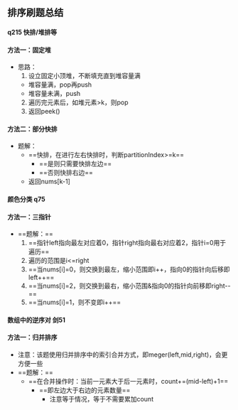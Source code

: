 ## 排序刷题总结
#### q215 快排/堆排等
#### 方法一：固定堆
- 思路：
  1. 设立固定小顶堆，不断填充直到堆容量满
    - 堆容量满，pop再push
    - 堆容量未满，push
  2. 遍历完元素后，如堆元素>k，则pop
  3. 返回peek()

#### 方法二：部分快排
- 题解：
  - ==快排，在进行左右快排时，判断partitionIndex>=k==
    - ==是则只需要快排左边==
    - ==否则快排右边==
  - 返回nums[k-1]

#### 颜色分类 q75
#### 方法一：三指针
- ==题解：==
  1. ==指针left指向最左对应着0，指针right指向最右对应着2，指针i=0用于遍历==
  2. 遍历的范围是i<=right
    1. ==当nums[i]=0，则交换到最左，缩小范围即i++，指向0的指针向后移即left++==
    2. ==当nums[i]=2，则交换到最右，缩小范围&指向0的指针向前移即right--==
    3. ==当nums[i]=1，则不变即i++==

#### 数组中的逆序对 剑51
#### 方法一：归并排序
- 注意：该题使用归并排序中的索引合并方式，即meger(left,mid,right)，会更方便一些
- ==题解：==
  - ==在合并操作时：当前一元素大于后一元素时，count+=(mid-left)+1==
    - ==即左边大于右边的元素数量==
      - 注意等于情况，等于不需要累加count
